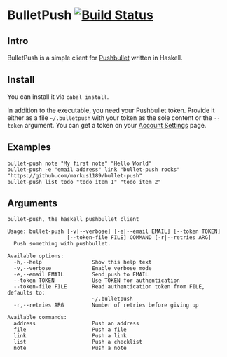 # BulletPush [![Build Status](https://travis-ci.org/markus1189/bullet-push.png?branch=master)](https://travis-ci.org/markus1189/bullet-push)

## Intro ##

BulletPush is a simple client for
[Pushbullet](https://www.pushbullet.com/) written in Haskell.

## Install ##

You can install it via `cabal install`.

In addition to the executable, you need your Pushbullet token.
Provide it either as a file `~/.bulletpush` with your token as the
sole content or the `--token` argument.  You can get a token on your
[Account Settings](https://www.pushbullet.com/account) page.

## Examples ##

```
bullet-push note "My first note" "Hello World"
bullet-push -e "email address" link "bullet-push rocks" "https://github.com/markus1189/bullet-push"
bullet-push list todo "todo item 1" "todo item 2"
```

## Arguments ##

```
bullet-push, the haskell pushbullet client

Usage: bullet-push [-v|--verbose] [-e|--email EMAIL] [--token TOKEN]
                   [--token-file FILE] COMMAND [-r|--retries ARG]
  Push something with pushbullet.

Available options:
  -h,--help                Show this help text
  -v,--verbose             Enable verbose mode
  -e,--email EMAIL         Send push to EMAIL
  --token TOKEN            Use TOKEN for authentication
  --token-file FILE        Read authentication token from FILE, defaults to:
                           ~/.bulletpush
  -r,--retries ARG         Number of retries before giving up

Available commands:
  address                  Push an address
  file                     Push a file
  link                     Push a link
  list                     Push a checklist
  note                     Push a note
```
